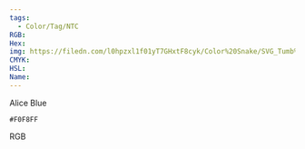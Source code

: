 ```yaml
---
tags:
  - Color/Tag/NTC
RGB:
Hex:
img: https://filedn.com/l0hpzxl1f01yT7GHxtF8cyk/Color%20Snake/SVG_Tumb%20Mass%20No%20Name/F0F8FF.svg
CMYK:
HSL:
Name:
---
```

Alice Blue
```palette
#F0F8FF
```
RGB
